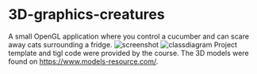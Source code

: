 # 3D-graphics-creatures
A small OpenGL application where you control a cucumber and can scare away cats surrounding a fridge.
![screenshot](https://github.com/noahwalsmits/3D-graphics-creatures/assets/45067649/a249a013-e901-4c72-b0fc-f5cc1e8b41fe)
![classdiagram](https://github.com/noahwalsmits/3D-graphics-creatures/assets/45067649/489fcdc7-6ca8-4302-83d8-91adb3994ebe)
Project template and tigl code were provided by the course. The 3D models were found on https://www.models-resource.com/.
